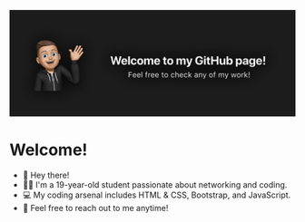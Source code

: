 ![Banner](banner.jpg)

# Welcome!

- 👋 Hey there!
- 👨‍🎓 I'm a 19-year-old student passionate about networking and coding.
- 💻 My coding arsenal includes HTML & CSS, Bootstrap, and JavaScript.
- 📧 Feel free to reach out to me anytime!